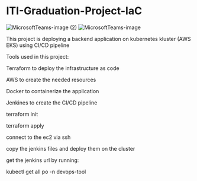 # ITI-Graduation-Project-IaC
![MicrosoftTeams-image (2)](https://user-images.githubusercontent.com/115899971/220382937-cd1c5a4a-c48f-455c-ba0d-ccefeea6e715.png)
![MicrosoftTeams-image](https://user-images.githubusercontent.com/115899971/220382949-035c226f-86df-4801-9ae8-4e6cc726cb59.png)

This project is deploying a backend application on kubernetes kluster (AWS EKS) using CI/CD pipeline 

Tools used in this project:

Terraform to deploy the infrastructure as code

AWS to create the needed resources

Docker to containerize the application

Jenkines to create the CI/CD pipeline

terraform init

terraform apply

connect to the ec2 via ssh

copy the jenkins files and deploy them on the cluster 

get the jenkins url by running:

kubectl get all po -n devops-tool
